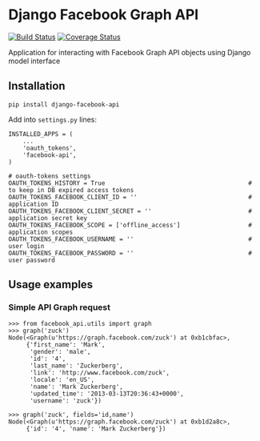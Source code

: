 # Django Facebook Graph API

[![Build Status](https://travis-ci.org/ramusus/django-facebook-api.png?branch=master)](https://travis-ci.org/ramusus/django-facebook-api) [![Coverage Status](https://coveralls.io/repos/ramusus/django-facebook-api/badge.png?branch=master)](https://coveralls.io/r/ramusus/django-facebook-api)

Application for interacting with Facebook Graph API objects using Django model interface

## Installation

    pip install django-facebook-api

Add into `settings.py` lines:

    INSTALLED_APPS = (
        ...
        'oauth_tokens',
        'facebook-api',
    )

    # oauth-tokens settings
    OAUTH_TOKENS_HISTORY = True                                        # to keep in DB expired access tokens
    OAUTH_TOKENS_FACEBOOK_CLIENT_ID = ''                               # application ID
    OAUTH_TOKENS_FACEBOOK_CLIENT_SECRET = ''                           # application secret key
    OAUTH_TOKENS_FACEBOOK_SCOPE = ['offline_access']                   # application scopes
    OAUTH_TOKENS_FACEBOOK_USERNAME = ''                                # user login
    OAUTH_TOKENS_FACEBOOK_PASSWORD = ''                                # user password

## Usage examples

### Simple API Graph request

    >>> from facebook_api.utils import graph
    >>> graph('zuck')
    Node(<Graph(u'https://graph.facebook.com/zuck') at 0xb1cbfac>,
         {'first_name': 'Mark',
          'gender': 'male',
          'id': '4',
          'last_name': 'Zuckerberg',
          'link': 'http://www.facebook.com/zuck',
          'locale': 'en_US',
          'name': 'Mark Zuckerberg',
          'updated_time': '2013-03-13T20:36:43+0000',
          'username': 'zuck'})

    >>> graph('zuck', fields='id,name')
    Node(<Graph(u'https://graph.facebook.com/zuck') at 0xb1d2a8c>,
         {'id': '4', 'name': 'Mark Zuckerberg'})